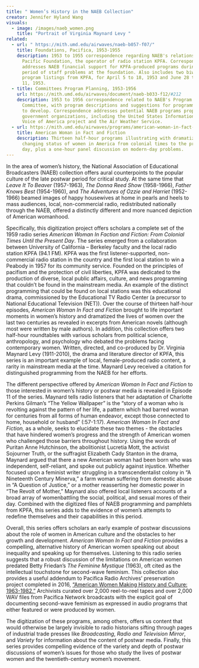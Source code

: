 ```yaml
---
title: " Women’s History in the NAEB Collection"
creator: Jennifer Hyland Wang
visuals:
  - image: /images/naeb_women.png
    title: "Portrait of Virginia Maynard Levy "
related:
  - url: " https://mith.umd.edu/airwaves/naeb-b057-f07/"
    title: Foundations, Pacifica, 1953-1955
    description: 1953 to 1955 correspondence regarding NAEB's relationship with the
      Pacific Foundation, the operator of radio station KPFA. Correspondence
      addresses NAEB financial support for KPFA-produced programs during a
      period of staff problems at the foundation. Also includes two biweekly
      program listings from KPFA, for April 5 to 18, 1953 and June 28 to July
      11, 1953.
  - title: Committees Program Planning, 1953-1956
    url: https://mith.umd.edu/airwaves/document/naeb-b033-f12/#212
    description: 1953 to 1956 correspondence related to NAEB's Program Planning
      Committee, with program descriptions and suggestions for programming areas
      to develop. Correspondence addresses potential NAEB programs proposed by
      government organizations, including the United States Information Agency's
      Voice of America project and the Air Weather Service.
  - url: https://mith.umd.edu/airwaves/programs/american-woman-in-fact-and-fiction/
    title: American Woman in Fact and Fiction
    description: Thirteen half-hour programs illustrating with dramatization the
      changing status of women in America from colonial times to the present
      day, plus a one-hour panel discussion on modern-day problems.
---
```

In the area of women’s history, the National Association of Educational Broadcasters (NAEB) collection offers aural counterpoints to the popular culture of the late postwar period for critical study. At the same time that *Leave It To Beaver* (1957-1963), *The Donna Reed Show* (1958-1966), *Father Knows Best* (1954-1960), and *The Adventures of* *Ozzie and Harriet* (1952-1966) beamed images of happy housewives at home in pearls and heels to mass audiences, local, non-commercial radio, redistributed nationally through the NAEB, offered a distinctly different and more nuanced depiction of American womanhood.

Specifically, this digitization project offers scholars a complete set of the 1959 radio series *American Woman In Faction and Fiction: From Colonial Times Until the Present Day*. The series emerged from a collaboration between University of California – Berkeley faculty and the local radio station KPFA (94.1 FM). KPFA was the first listener-supported, non-commercial radio station in the country and the first local station to win a Peabody in 1957 for its community service. Founded on the principles of pacifism and the protection of civil liberties, KPFA was dedicated to the production of diverse, local public affairs, culture, and news programming that couldn’t be found in the mainstream media. An example of the distinct programming that could be found on local stations was this educational drama, commissioned by the Educational TV Radio Center (a precursor to National Educational Television (NET)). Over the course of thirteen half-hour episodes, *American Woman In Fact and Fiction* brought to life important moments in women’s history and dramatized the lives of women over the last two centuries as revealed in excerpts from American novels (although most were written by male authors). In addition, this collection offers two half-hour roundtables with various scholars from political science, anthropology, and psychology who debated the problems facing contemporary women. Written, directed, and co-produced by Dr. Virginia Maynard Levy (1911-2010), the drama and literature director of KPFA, this series is an important example of local, female-produced radio content, a rarity in mainstream media at the time. Maynard Levy received a citation for distinguished programming from the NAEB for her efforts.

The different perspective offered by *American Woman In Fact and Fiction* to those interested in women’s history or postwar media is revealed in Episode 11 of the series. Maynard tells radio listeners that her adaptation of Charlotte Perkins Gilman’s “The Yellow Wallpaper” is the “story of a woman who is revolting against the pattern of her life, a pattern which had barred woman for centuries from all forms of human endeavor, except those connected to home, household or husband” (:57-1:17). *American Woman In Fact and Fiction,* as a whole, seeks to elucidate these two themes - the obstacles that have hindered women’s progress and the strength of American women who challenged those barriers throughout history. Using the words of Puritan Anne Hutchinson, the abolitionist Lucretia Mott, the activist Sojourner Truth, or the suffragist Elizabeth Cady Stanton in the drama, Maynard argued that there a new American woman had been born who was independent, self-reliant, and spoke out publicly against injustice. Whether focused upon a feminist writer struggling in a transcendentalist colony in “A Nineteenth Century Minerva,” a farm woman suffering from domestic abuse in “A Question of Justice,” or a mother reasserting her domestic power in “The Revolt of Mother,” Maynard also offered local listeners accounts of a broad array of womenbattling the social, political, and sexual mores of their day. Combined with the digitized files of NAEB programming and pamphlets from KPFA, this series adds to the evidence of women’s attempts to redefine themselves and their capabilities in this period.

Overall, this series offers scholars an early example of postwar discussions about the role of women in American culture and the obstacles to her growth and development. *American Woman In Fact and Fiction* provides a compelling, alternative history of American women speaking out about inequality and speaking up for themselves. Listening to this radio series suggests that a robust discussion of the limitations on American women predated Betty Friedan’s *The Feminine Mystique* (1963), oft cited as the intellectual touchstone for second-wave feminism. This collection also provides a useful addendum to Pacifica Radio Archives’ preservation project completed in 2016, [“American Women Making History and Culture: 1963-1982.”](https://archive.org/details/Pacifica_radio_archives_NHPRC1_American?tab=about) Archivists curated over 2,000 reel-to-reel tapes and over 2,000 WAV files from Pacifica Network broadcasts with the explicit goal of documenting second-wave feminism as expressed in audio programs that either featured or were produced by women.

The digitization of these programs, among others, offers us content that would otherwise be largely invisible to radio historians sifting through pages of industrial trade presses like *Broadcasting*, *Radio and Television* *Mirror*, and *Variety* for information about the content of postwar media. Finally, this series provides compelling evidence of the variety and depth of postwar discussions of women’s issues for those who study the lives of postwar women and the twentieth-century women’s movement.